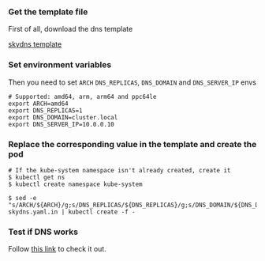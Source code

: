 ### Get the template file

First of all, download the dns template

[skydns template](/docs/getting-started-guides/docker-multinode/skydns.yaml.in)

### Set environment variables

Then you need to set `ARCH` `DNS_REPLICAS`, `DNS_DOMAIN` and `DNS_SERVER_IP` envs

```shell
# Supported: amd64, arm, arm64 and ppc64le
export ARCH=amd64
export DNS_REPLICAS=1
export DNS_DOMAIN=cluster.local
export DNS_SERVER_IP=10.0.0.10
```

### Replace the corresponding value in the template and create the pod

```shell
# If the kube-system namespace isn't already created, create it
$ kubectl get ns
$ kubectl create namespace kube-system

$ sed -e "s/ARCH/${ARCH}/g;s/DNS_REPLICAS/${DNS_REPLICAS}/g;s/DNS_DOMAIN/${DNS_DOMAIN}/g;s/DNS_SERVER_IP/${DNS_SERVER_IP}/g" skydns.yaml.in | kubectl create -f -
```

### Test if DNS works

Follow [this link](https://releases.k8s.io/release-1.2/cluster/addons/dns#how-do-i-test-if-it-is-working) to check it out.
